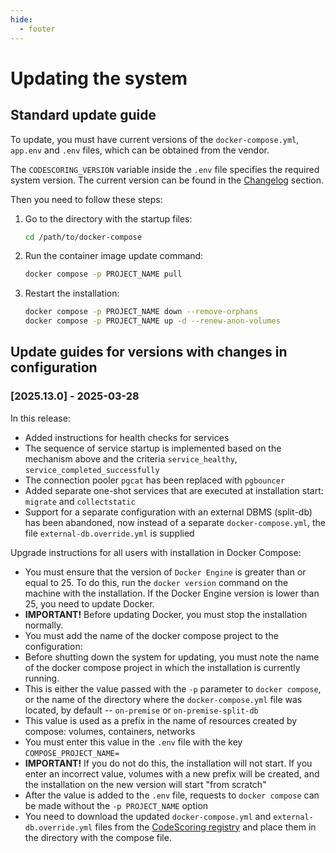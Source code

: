 ```yaml
---
hide:
  - footer
---
```

# Updating the system

## Standard update guide

To update, you must have current versions of the `docker-compose.yml`, `app.env` and `.env` files, which can be obtained from the vendor.

The `CODESCORING_VERSION` variable inside the `.env` file specifies the required system version. The current version can be found in the [Changelog](/changelog/on-premise-changelog.en) section.

Then you need to follow these steps:

1. Go to the directory with the startup files:
   ```bash linenums="1"
   cd /path/to/docker-compose
   ```
2. Run the container image update command:
   ```bash linenums="2"
   docker compose -p PROJECT_NAME pull
   ```
3. Restart the installation:
   ```bash linenums="3"
   docker compose -p PROJECT_NAME down --remove-orphans
   docker compose -p PROJECT_NAME up -d --renew-anon-volumes
   ```

## Update guides for versions with changes in configuration

### [2025.13.0] - 2025-03-28

In this release:

- Added instructions for health checks for services
- The sequence of service startup is implemented based on the mechanism above and the criteria `service_healthy`, `service_completed_successfully`
- The connection pooler `pgcat` has been replaced with `pgbouncer`
- Added separate one-shot services that are executed at installation start: `migrate` and `collectstatic`
- Support for a separate configuration with an external DBMS (split-db) has been abandoned, now instead of a separate `docker-compose.yml`, the file `external-db.override.yml` is supplied

Upgrade instructions for all users with installation in Docker Compose:

- You must ensure that the version of `Docker Engine` is greater than or equal to 25. To do this, run the `docker version` command on the machine with the installation. If the Docker Engine version is lower than 25, you need to update Docker.
- **IMPORTANT!** Before updating Docker, you must stop the installation normally.
- You must add the name of the docker compose project to the configuration:
- Before shutting down the system for updating, you must note the name of the docker compose project in which the installation is currently running.
- This is either the value passed with the `-p` parameter to `docker compose`, or the name of the directory where the `docker-compose.yml` file was located, by default -- `on-premise` or `on-premise-split-db`
- This value is used as a prefix in the name of resources created by compose: volumes, containers, networks
- You must enter this value in the `.env` file with the key `COMPOSE_PROJECT_NAME=`
- **IMPORTANT!** If you do not do this, the installation will not start. If you enter an incorrect value, volumes with a new prefix will be created, and the installation on the new version will start "from scratch"
- After the value is added to the `.env` file, requests to `docker compose` can be made without the `-p PROJECT_NAME` option
- You need to download the updated `docker-compose.yml` and `external-db.override.yml` files from the [CodeScoring registry](https://registry-one.codescoring.ru) and place them in the directory with the compose file.
